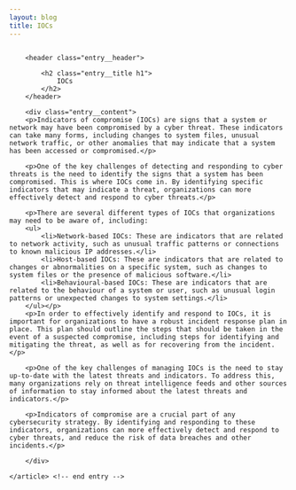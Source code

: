 ```yaml
---
layout: blog
title: IOCs
---
```



<div id="main" class="s-content__main large-8 column">
    <article class="entry">

        <header class="entry__header">

            <h2 class="entry__title h1">
                IOCs
            </h2>        
        </header>
        
        <div class="entry__content">
        <p>Indicators of compromise (IOCs) are signs that a system or network may have been compromised by a cyber threat. These indicators can take many forms, including changes to system files, unusual network traffic, or other anomalies that may indicate that a system has been accessed or compromised.</p>

        <p>One of the key challenges of detecting and responding to cyber threats is the need to identify the signs that a system has been compromised. This is where IOCs come in. By identifying specific indicators that may indicate a threat, organizations can more effectively detect and respond to cyber threats.</p>

        <p>There are several different types of IOCs that organizations may need to be aware of, including:
        <ul>
            <li>Network-based IOCs: These are indicators that are related to network activity, such as unusual traffic patterns or connections to known malicious IP addresses.</li>
            <li>Host-based IOCs: These are indicators that are related to changes or abnormalities on a specific system, such as changes to system files or the presence of malicious software.</li>
            <li>Behavioural-based IOCs: These are indicators that are related to the behaviour of a system or user, such as unusual login patterns or unexpected changes to system settings.</li>
        </ul></p>
        <p>In order to effectively identify and respond to IOCs, it is important for organizations to have a robust incident response plan in place. This plan should outline the steps that should be taken in the event of a suspected compromise, including steps for identifying and mitigating the threat, as well as for recovering from the incident.</p>

        <p>One of the key challenges of managing IOCs is the need to stay up-to-date with the latest threats and indicators. To address this, many organizations rely on threat intelligence feeds and other sources of information to stay informed about the latest threats and indicators.</p>

        <p>Indicators of compromise are a crucial part of any cybersecurity strategy. By identifying and responding to these indicators, organizations can more effectively detect and respond to cyber threats, and reduce the risk of data breaches and other incidents.</p>

        </div> 

    </article> <!-- end entry -->

</div> <!-- end main -->  